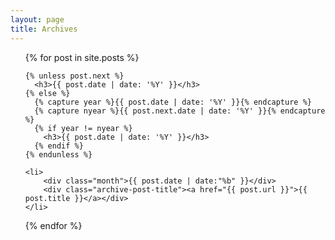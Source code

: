 ```yaml
---
layout: page
title: Archives
---
```

<ul class="archive">
  {% for post in site.posts %}

    {% unless post.next %}
      <h3>{{ post.date | date: '%Y' }}</h3>
    {% else %}
      {% capture year %}{{ post.date | date: '%Y' }}{% endcapture %}
      {% capture nyear %}{{ post.next.date | date: '%Y' }}{% endcapture %}
      {% if year != nyear %}
        <h3>{{ post.date | date: '%Y' }}</h3>
      {% endif %}
    {% endunless %}

    <li>    
        <div class="month">{{ post.date | date:"%b" }}</div>
        <div class="archive-post-title"><a href="{{ post.url }}">{{ post.title }}</a></div>
    </li>
  {% endfor %}
</ul>
